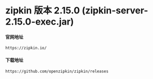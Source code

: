 # zipkin 版本 2.15.0 (zipkin-server-2.15.0-exec.jar)

#### 官网地址
`https://zipkin.io/`

#### 下载地址  
`https://github.com/openzipkin/zipkin/releases`
